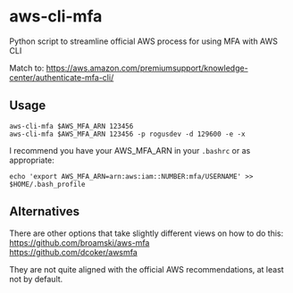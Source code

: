 # aws-cli-mfa
Python script to streamline official AWS process for using MFA with AWS CLI

Match to: https://aws.amazon.com/premiumsupport/knowledge-center/authenticate-mfa-cli/

## Usage
    aws-cli-mfa $AWS_MFA_ARN 123456
    aws-cli-mfa $AWS_MFA_ARN 123456 -p rogusdev -d 129600 -e -x

I recommend you have your AWS_MFA_ARN in your `.bashrc` or as appropriate:

    echo 'export AWS_MFA_ARN=arn:aws:iam::NUMBER:mfa/USERNAME' >> $HOME/.bash_profile

## Alternatives
There are other options that take slightly different views on how to do this:\
https://github.com/broamski/aws-mfa \
https://github.com/dcoker/awsmfa

They are not quite aligned with the official AWS recommendations, at least not by default.
